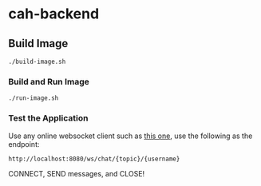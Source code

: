 # cah-backend

## Build Image
```
./build-image.sh
```

### Build and Run Image
```
./run-image.sh
```

### Test the Application
Use any online websocket client such as [this one](https://output.jsbin.com/fatenun), use the following as the endpoint:
```
http://localhost:8080/ws/chat/{topic}/{username}
```
CONNECT, SEND messages, and CLOSE!
